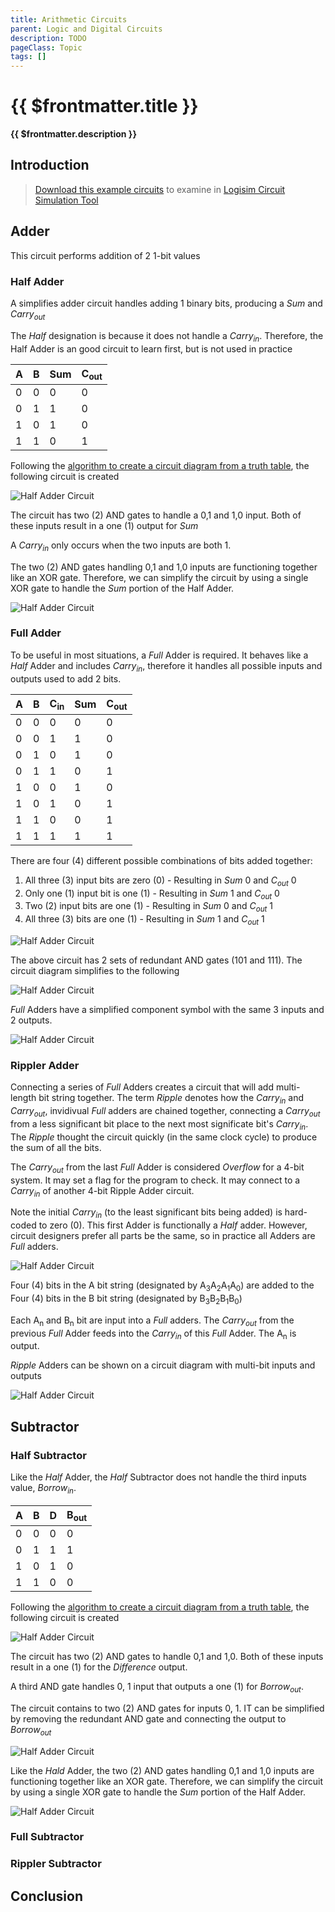 ```yaml
---
title: Arithmetic Circuits
parent: Logic and Digital Circuits
description: TODO
pageClass: Topic
tags: []
---
```


# {{ $frontmatter.title }}
**{{ $frontmatter.description }}**

<KeyConcepts :ConceptArray= "[
{
  Concept:'Concept 1',
  Details:'Details of concept 1'
},
{  
  Concept:'Concept 2',
  Details:'Details of concept 2' 
}
]" />

## Introduction

> [Download this example circuits](/downloads/Logisim/Arithmetic.circ) to examine in [Logisim Circuit Simulation Tool](http://www.cburch.com/logisim/)

## Adder

This circuit performs addition of 2 1-bit values

### Half Adder

A simplifies adder circuit handles adding 1 binary bits, producing a *Sum* and *Carry<sub>out</sub>*

The *Half* designation is because it does not handle a *Carry<sub>in</sub>*. Therefore, the Half Adder is an good circuit to learn first, but is not used in practice

|A|B|Sum|C<sub>out</sub>|
|-|-|-|-|
|0|0|0|0|
|0|1|1|0|
|1|0|1|0|
|1|1|0|1|

Following the [algorithm to create a circuit diagram from a truth table](DesigningCircuits#truth-table-to-circuit-diagram), the following circuit is created

![Half Adder Circuit](/images/Circuits/Arithmetic_HalfAdder.png)

The circuit has two (2) AND gates to handle a 0,1 and 1,0 input. Both of these inputs result in a one (1) output for *Sum*

A *Carry<sub>in</sub>* only occurs when the two inputs are both 1.

The two (2) AND gates handling 0,1 and 1,0 inputs are functioning together like an XOR gate. Therefore, we can simplify the circuit by using a single XOR gate to handle the *Sum* portion of the Half Adder.

![Half Adder Circuit](/images/Circuits/Arithmetic_HalfAdderXOR.png)

### Full Adder

To be useful in most situations, a *Full* Adder is required. It behaves like a *Half* Adder and includes *Carry<sub>in</sub>*, therefore it handles all possible inputs and outputs used to add 2 bits.

|A|B|C<sub>in</sub>|Sum|C<sub>out</sub>|
|-|-|-|-|-|
|0|0|0|0|0|
|0|0|1|1|0|
|0|1|0|1|0|
|0|1|1|0|1|
|1|0|0|1|0|
|1|0|1|0|1|
|1|1|0|0|1|
|1|1|1|1|1|

There are four (4) different possible combinations of bits added together:
1. All three (3) input bits are zero (0) - Resulting in *Sum* 0 and *C<sub>out</sub>* 0
1. Only one (1) input bit is one (1) - Resulting in *Sum* 1 and *C<sub>out</sub>* 0
1. Two (2) input bits are one (1) - Resulting in *Sum* 0 and *C<sub>out</sub>* 1
1. All three (3) bits are one (1) - Resulting in *Sum* 1 and *C<sub>out</sub>* 1

![Half Adder Circuit](/images/Circuits/Arithmetic_FullAdder.png)

The above circuit has 2 sets of redundant AND gates (101 and 111). The circuit diagram simplifies to the following

![Half Adder Circuit](/images/Circuits/Arithmetic_FullAdderSimple.png)

*Full* Adders have a simplified component symbol with the same 3 inputs and 2 outputs.

![Half Adder Circuit](/images/Circuits/Arithmetic_FullAdderComponent.png)

### Rippler Adder

Connecting a series of *Full* Adders creates a circuit that will add multi-length bit string together. The term *Ripple* denotes how the *Carry<sub>in</sub>* and *Carry<sub>out</sub>*, invidivual *Full* adders are chained together, connecting a *Carry<sub>out</sub>* from a less significant bit place to the next most significate bit's *Carry<sub>in</sub>*. The *Ripple* thought the circuit quickly (in the same clock cycle) to produce the sum of all the bits.

The *Carry<sub>out</sub>* from the last *Full* Adder is considered *Overflow* for a 4-bit system. It may set a flag for the program to check. It may connect to a *Carry<sub>in</sub>* of another 4-bit Ripple Adder circuit.

Note the initial *Carry<sub>in</sub>* (to the least significant bits being added) is hard-coded to zero (0). This first Adder is functionally a *Half* adder. However, circuit designers prefer all parts be the same, so in practice all Adders are *Full* adders.

![Half Adder Circuit](/images/Circuits/Arithmetic_RippleAdder.png)

Four (4) bits in the A bit string (designated by A<sub>3</sub>A<sub>2</sub>A<sub>1</sub>A<sub>0</sub>) are added to the Four (4) bits in the B bit string (designated by B<sub>3</sub>B<sub>2</sub>B<sub>1</sub>B<sub>0</sub>)

Each A<sub>n</sub> and B<sub>n</sub> bit are input into a *Full* adders. The *Carry<sub>out</sub>* from the previous *Full* Adder feeds into the *Carry<sub>in</sub>* of this *Full* Adder. The A<sub>n</sub> is output.

*Ripple* Adders can be shown on a circuit diagram with multi-bit inputs and outputs

![Half Adder Circuit](/images/Circuits/Arithmetic_RippleAdderComponent.png)

## Subtractor

### Half Subtractor

Like the *Half* Adder, the *Half* Subtractor does not handle the third inputs value, *Borrow<sub>in</sub>*. 

|A|B|D|B<sub>out</sub>|
|-|-|-|-|
|0|0|0|0|
|0|1|1|1|
|1|0|1|0|
|1|1|0|0|

Following the [algorithm to create a circuit diagram from a truth table](DesigningCircuits#truth-table-to-circuit-diagram), the following circuit is created

![Half Adder Circuit](/images/Circuits/Arithmetic_HalfSubtractor.png)

The circuit has two (2) AND gates to handle 0,1 and 1,0. Both of these inputs result in a one (1) for the *Difference* output.

A third AND gate handles 0, 1 input that outputs a one (1) for *Borrow<sub>out</sub>*.

The circuit contains to two (2) AND gates for inputs 0, 1. IT can be simplified by removing the redundant AND gate and connecting the output to *Borrow<sub>out</sub>*

![Half Adder Circuit](/images/Circuits/Arithmetic_HalfSubtractorSimple.png)

Like the *Hald* Adder, the two (2) AND gates handling 0,1 and 1,0 inputs are functioning together like an XOR gate. Therefore, we can simplify the circuit by using a single XOR gate to handle the *Sum* portion of the Half Adder.

![Half Adder Circuit](/images/Circuits/Arithmetic_HalfSubtractorXOR.png)

### Full Subtractor

### Rippler Subtractor

## Conclusion